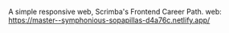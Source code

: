 A simple responsive web, Scrimba's Frontend Career Path.
web: https://master--symphonious-sopapillas-d4a76c.netlify.app/



